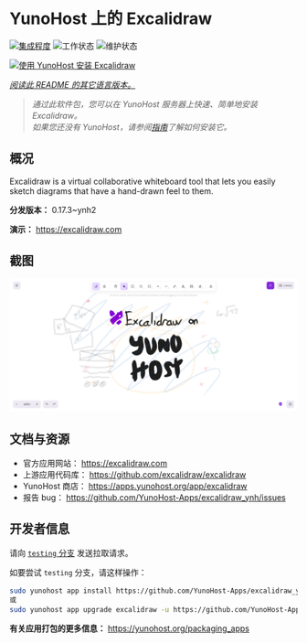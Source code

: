 <!--
注意：此 README 由 <https://github.com/YunoHost/apps/tree/master/tools/readme_generator> 自动生成
请勿手动编辑。
-->

# YunoHost 上的 Excalidraw

[![集成程度](https://dash.yunohost.org/integration/excalidraw.svg)](https://dash.yunohost.org/appci/app/excalidraw) ![工作状态](https://ci-apps.yunohost.org/ci/badges/excalidraw.status.svg) ![维护状态](https://ci-apps.yunohost.org/ci/badges/excalidraw.maintain.svg)

[![使用 YunoHost 安装 Excalidraw](https://install-app.yunohost.org/install-with-yunohost.svg)](https://install-app.yunohost.org/?app=excalidraw)

*[阅读此 README 的其它语言版本。](./ALL_README.md)*

> *通过此软件包，您可以在 YunoHost 服务器上快速、简单地安装 Excalidraw。*  
> *如果您还没有 YunoHost，请参阅[指南](https://yunohost.org/install)了解如何安装它。*

## 概况

Excalidraw is a virtual collaborative whiteboard tool that lets you easily sketch diagrams that have a hand-drawn feel to them.


**分发版本：** 0.17.3~ynh2

**演示：** <https://excalidraw.com>

## 截图

![Excalidraw 的截图](./doc/screenshots/screenshot.png)

## 文档与资源

- 官方应用网站： <https://excalidraw.com>
- 上游应用代码库： <https://github.com/excalidraw/excalidraw>
- YunoHost 商店： <https://apps.yunohost.org/app/excalidraw>
- 报告 bug： <https://github.com/YunoHost-Apps/excalidraw_ynh/issues>

## 开发者信息

请向 [`testing` 分支](https://github.com/YunoHost-Apps/excalidraw_ynh/tree/testing) 发送拉取请求。

如要尝试 `testing` 分支，请这样操作：

```bash
sudo yunohost app install https://github.com/YunoHost-Apps/excalidraw_ynh/tree/testing --debug
或
sudo yunohost app upgrade excalidraw -u https://github.com/YunoHost-Apps/excalidraw_ynh/tree/testing --debug
```

**有关应用打包的更多信息：** <https://yunohost.org/packaging_apps>
